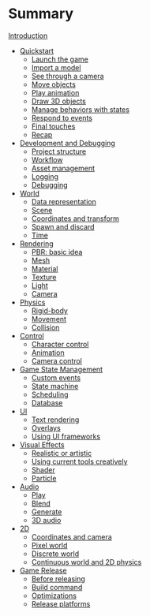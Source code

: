 # Summary

[Introduction](./intro.md)

- [Quickstart](./ch01/00-index.md)
  - [Launch the game](./ch01/01-launch.md)
  - [Import a model](./ch01/02-model.md)
  - [See through a camera](./ch01/03-camera.md)
  - [Move objects](./ch01/04-movement.md)
  - [Play animation](./ch01/05-animation.md)
  - [Draw 3D objects](./ch01/06-sprites.md)
  - [Manage behaviors with states](./ch01/07-state.md)
  - [Respond to events](./ch01/08-event.md)
  - [Final touches](./ch01/09-final.md)
  - [Recap](./ch01/10-recap.md)
- [Development and Debugging](./ch02/00-index.md)
  - [Project structure]()
  - [Workflow]()
  - [Asset management]()
  - [Logging]()
  - [Debugging]()
- [World]()
  - [Data representation]()
  - [Scene]()
  - [Coordinates and transform]()
  - [Spawn and discard]()
  - [Time]()
- [Rendering]()
  - [PBR: basic idea]()
  - [Mesh]()
  - [Material]()
  - [Texture]()
  - [Light]()
  - [Camera]()
- [Physics]()
  - [Rigid-body]()
  - [Movement]()
  - [Collision]()
- [Control]()
  - [Character control]()
  - [Animation]()
  - [Camera control]()
- [Game State Management]()
  - [Custom events]()
  - [State machine]()
  - [Scheduling]()
  - [Database]()
- [UI]()
  - [Text rendering]()
  - [Overlays]()
  - [Using UI frameworks]()
- [Visual Effects]()
  - [Realistic or artistic]()
  - [Using current tools creatively]()
  - [Shader]()
  - [Particle]()
- [Audio]()
  - [Play]()
  - [Blend]()
  - [Generate]()
  - [3D audio]()
- [2D]()
  - [Coordinates and camera]()
  - [Pixel world]()
  - [Discrete world]()
  - [Continuous world and 2D physics]()
- [Game Release]()
  - [Before releasing]()
  - [Build command]()
  - [Optimizations]()
  - [Release platforms]()
